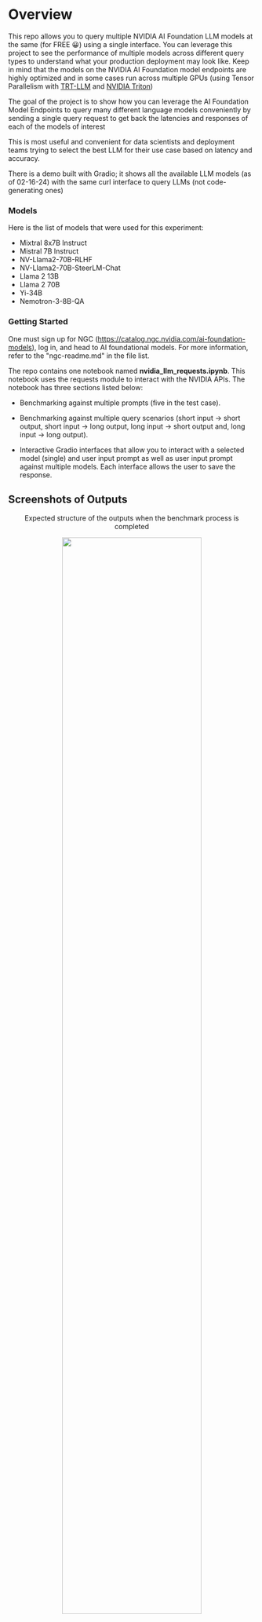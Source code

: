 # Overview
This repo allows you to query multiple NVIDIA AI Foundation LLM models at the same (for FREE 😀) using a single interface. You can leverage this project to see the performance of multiple models across different query types to understand what your production deployment may look like. Keep in mind that the models on the NVIDIA AI Foundation model endpoints are highly optimized and in some cases run across multiple GPUs (using Tensor Parallelism with [TRT-LLM](https://github.com/NVIDIA/TensorRT-LLM) and [NVIDIA Triton](https://github.com/triton-inference-server/server)) 

The goal of the project is to show how you can leverage the AI Foundation Model Endpoints to query many different language models conveniently by sending a single query request to get back the latencies and responses of each of the models of interest

This is most useful and convenient for data scientists and deployment teams trying to select the best LLM for their use case based on latency and accuracy. 

There is a demo built with Gradio; it shows all the available LLM models (as of 02-16-24) with the same curl interface to query LLMs (not code-generating ones) 

### Models
Here is the list of models that were used for this experiment:
   - Mixtral 8x7B Instruct
   - Mistral 7B Instruct
   - NV-Llama2-70B-RLHF
   - NV-Llama2-70B-SteerLM-Chat
   - Llama 2 13B
   - Llama 2 70B
   - Yi-34B
   - Nemotron-3-8B-QA

### Getting Started

One must sign up for NGC (https://catalog.ngc.nvidia.com/ai-foundation-models), log in, and head to AI foundational models.
For more information, refer to the "ngc-readme.md" in the file list.

The repo contains one notebook named **nvidia_llm_requests.ipynb**. This notebook uses the requests module to interact with the NVIDIA APIs. The notebook has three sections listed below:

   * Benchmarking against multiple prompts (five in the test case).

   * Benchmarking against multiple query scenarios (short input -> short output, short input -> long output, long input -> short output and, long input -> long output).

   * Interactive Gradio interfaces that allow you to interact with a selected model (single) and user input prompt as well as user input prompt against multiple models. Each interface allows the user to save the response. 

## Screenshots of Outputs
<p align="center">Expected structure of the outputs when the benchmark process is completed</p>
<p align="center" width="100%">
   <img width="75%" src="https://github.com/jmoyou2011/nvidia-llm-compare/blob/main/screenshots/llm-results.png">
</p>

<p align="center" width="100%">
   <img width="75%" src="https://github.com/jmoyou2011/nvidia-llm-compare/blob/main/screenshots/benchmark-llms.png">
</p>

<p align="center">Gradio Interface where a user can select a model and enter a prompt to return a generated message.</p>
<p align="center" width="100%">
   <img width="75%" src="https://github.com/jmoyou2011/nvidia-llm-compare/blob/main/screenshots/single-model-call.png">
</p>

<p align="center">Gradio Interface where a user can enter a prompt to return the models' response time in ascending order.</p>
<p align="center" width="100%">
   <img width="75%" src="https://github.com/jmoyou2011/nvidia-llm-compare/blob/main/screenshots/nvidia-multi-model-llm.png">
</p>

<p align="center">Scatter plot showing response time in seconds vs number of input tokens across all the models tested.</p>
<p align="center" width="100%">
   <img width="75%" src="https://github.com/jmoyou2011/nvidia-llm-compare/blob/main/screenshots/response_time-vs-in_tokens-all.png">
</p>

<p align="center">Scatter plot showing response time in seconds vs number of output tokens across all the models tested.</p>
<p align="center" width="100%">
   <img width="75%" src="https://github.com/jmoyou2011/nvidia-llm-compare/blob/main/screenshots/response_time-vs-out_tokens-all.png">
</p>

<p align="center">Scatter subplot showing response time in seconds vs number of input tokens for each scenario.</p>
<p align="center" width="100%">
   <img width="75%" src="https://github.com/jmoyou2011/nvidia-llm-compare/blob/main/screenshots/response_time-vs-in_tokens-subplots.png">
</p>

<p align="center">Scatter subplot showing response time in seconds vs number of output tokens for each scenario.</p>
<p align="center" width="100%">
   <img width="75%" src="https://github.com/jmoyou2011/nvidia-llm-compare/blob/main/screenshots/response_time-vs-out_tokens-subplots.png">
</p>


### Additional Work

1. Extend this work performance to other types of models on the NVIDIA AI Foundation Models catalog. This was a strict text-to-text model comparison where the model payloads were of the same/similar structure.

2. Leverage libraries such as async to send off requests simultaneously. Not sure if multiple concurrent requests from the same key will be denied. TBD.

3. Extend the functionality to evaluate the metrics of each LLM for accuracy to different topics. Each request gives back a text response. Evaluating the speed of an LLM is easy, but accuracy is not and it is very dependent on the use case. Possibly leverage [AlpacaEval](https://github.com/tatsu-lab/alpaca_eval)


### Data Modification

If a user wants to modify the datasets used in the notebook, refer to [schema guide](https://github.com/jmoyou2011/nvidia-llm-compare/blob/main/data-file.md) for more information on the structure of the datasets used. 
